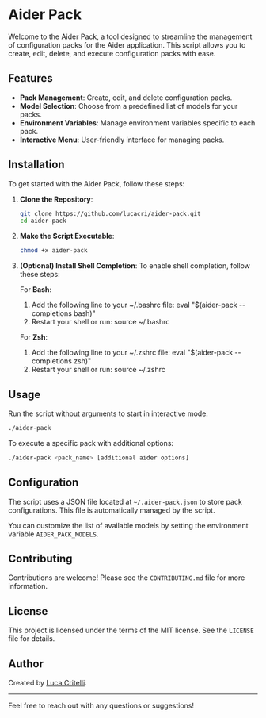# Aider Pack

Welcome to the Aider Pack, a tool designed to streamline the management of configuration packs for the Aider application. This script allows you to create, edit, delete, and execute configuration packs with ease.

## Features

- **Pack Management**: Create, edit, and delete configuration packs.
- **Model Selection**: Choose from a predefined list of models for your packs.
- **Environment Variables**: Manage environment variables specific to each pack.
- **Interactive Menu**: User-friendly interface for managing packs.

## Installation

To get started with the Aider Pack, follow these steps:

1. **Clone the Repository**:

   ```bash
   git clone https://github.com/lucacri/aider-pack.git
   cd aider-pack
   ```

2. **Make the Script Executable**:

   ```bash
   chmod +x aider-pack
   ```

3. **(Optional) Install Shell Completion**:
   To enable shell completion, follow these steps:

   For **Bash**:
   1. Add the following line to your ~/.bashrc file:
      eval "$(aider-pack --completions bash)"
   2. Restart your shell or run:
      source ~/.bashrc

   For **Zsh**:
   1. Add the following line to your ~/.zshrc file:
      eval "$(aider-pack --completions zsh)"
   2. Restart your shell or run:
      source ~/.zshrc

## Usage

Run the script without arguments to start in interactive mode:

```bash
./aider-pack
```

To execute a specific pack with additional options:

```bash
./aider-pack <pack_name> [additional aider options]
```

## Configuration

The script uses a JSON file located at `~/.aider-pack.json` to store pack configurations. This file is automatically managed by the script.

You can customize the list of available models by setting the environment variable `AIDER_PACK_MODELS`.

## Contributing

Contributions are welcome! Please see the `CONTRIBUTING.md` file for more information.

## License

This project is licensed under the terms of the MIT license. See the `LICENSE` file for details.

## Author

Created by [Luca Critelli](https://github.com/lucacri).

---

Feel free to reach out with any questions or suggestions!
